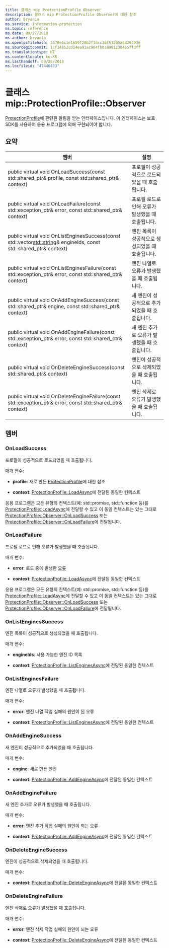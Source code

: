 ```yaml
---
title: 클래스 mip ProtectionProfile Observer
description: 클래스 mip ProtectionProfile Observer에 대한 참조
author: BryanLa
ms.service: information-protection
ms.topic: reference
ms.date: 09/27/2018
ms.author: bryanla
ms.openlocfilehash: 3678e6c1e1659f28b2f1dcc36f61295a8d29393e
ms.sourcegitcommit: 1cf14852cd14ea91ac964fb03a901238455ffdff
ms.translationtype: HT
ms.contentlocale: ko-KR
ms.lasthandoff: 09/28/2018
ms.locfileid: "47446433"
---
```

# <a name="class-mipprotectionprofileobserver"></a>클래스 mip::ProtectionProfile::Observer 
[ProtectionProfile](class_mip_protectionprofile.md)에 관련된 알림을 받는 인터페이스입니다.
이 인터페이스는 보호 SDK를 사용하여 응용 프로그램에 의해 구현되어야 합니다.
  
## <a name="summary"></a>요약
 멤버                        | 설명                                
--------------------------------|---------------------------------------------
public virtual void OnLoadSuccess(const std::shared_ptr<ProtectionProfile>& profile, const std::shared_ptr<void>& context)  |  프로필이 성공적으로 로드되었을 때 호출됩니다.
public virtual void OnLoadFailure(const std::exception_ptr& error, const std::shared_ptr<void>& context)  |  프로필 로드로 인해 오류가 발생했을 때 호출됩니다.
public virtual void OnListEnginesSuccess(const std::vector<std::string>& engineIds, const std::shared_ptr<void>& context)  |  엔진 목록이 성공적으로 생성되었을 때 호출됩니다.
public virtual void OnListEnginesFailure(const std::exception_ptr& error, const std::shared_ptr<void>& context)  |  엔진 나열로 오류가 발생했을 때 호출됩니다.
public virtual void OnAddEngineSuccess(const std::shared_ptr<ProtectionEngine>& engine, const std::shared_ptr<void>& context)  |  새 엔진이 성공적으로 추가되었을 때 호출됩니다.
public virtual void OnAddEngineFailure(const std::exception_ptr& error, const std::shared_ptr<void>& context)  |  새 엔진 추가로 오류가 발생했을 때 호출됩니다.
public virtual void OnDeleteEngineSuccess(const std::shared_ptr<void>& context)  |  엔진이 성공적으로 삭제되었을 때 호출됩니다.
public virtual void OnDeleteEngineFailure(const std::exception_ptr& error, const std::shared_ptr<void>& context)  |  엔진 삭제로 오류가 발생했을 때 호출됩니다.
  
## <a name="members"></a>멤버
  
### <a name="onloadsuccess"></a>OnLoadSuccess
프로필이 성공적으로 로드되었을 때 호출됩니다.

매개 변수:  
* **profile**: 새로 만든 [ProtectionProfile](class_mip_protectionprofile.md)에 대한 참조


* **context**: [ProtectionProfile::LoadAsync](class_mip_protectionprofile.md#addengineasync)에 전달된 동일한 컨텍스트


응용 프로그램은 모든 유형의 컨텍스트(예: std::promise, std::function 등)를 [ProtectionProfile::LoadAsync](class_mip_protectionprofile.md#addengineasync)에 전달할 수 있고 이 동일 컨텍스트는 있는 그대로 [ProtectionProfile::Observer::OnLoadSuccess](class_mip_protectionprofile_observer.md#onloadsuccess) 또는 [ProtectionProfile::Observer::OnLoadFailure](class_mip_protectionprofile_observer.md#onloadfailure)에 전달됩니다.
  
### <a name="onloadfailure"></a>OnLoadFailure
프로필 로드로 인해 오류가 발생했을 때 호출됩니다.

매개 변수:  
* **error**: 로드 중에 발생한 [오류](class_mip_error.md) 


* **context**: [ProtectionProfile::LoadAsync](class_mip_protectionprofile.md#addengineasync)에 전달된 동일한 컨텍스트


응용 프로그램은 모든 유형의 컨텍스트(예: std::promise, std::function 등)를 [ProtectionProfile::LoadAsync](class_mip_protectionprofile.md#addengineasync)에 전달할 수 있고 이 동일 컨텍스트는 있는 그대로 [ProtectionProfile::Observer::OnLoadSuccess](class_mip_protectionprofile_observer.md#onloadsuccess) 또는 [ProtectionProfile::Observer::OnLoadFailure](class_mip_protectionprofile_observer.md#onloadfailure)에 전달됩니다.
  
### <a name="onlistenginessuccess"></a>OnListEnginesSuccess
엔진 목록이 성공적으로 생성되었을 때 호출됩니다.

매개 변수:  
* **engineIds**: 사용 가능한 엔진 ID 목록 


* **context**: [ProtectionProfile::ListEnginesAsync](class_mip_protectionprofile.md#listenginesasync)에 전달된 동일한 컨텍스트


  
### <a name="onlistenginesfailure"></a>OnListEnginesFailure
엔진 나열로 오류가 발생했을 때 호출됩니다.

매개 변수:  
* **error**: 엔진 나열 작업 실패의 원인이 된 오류 


* **context**: [ProtectionProfile::ListEnginesAsync](class_mip_protectionprofile.md#listenginesasync)에 전달된 동일한 컨텍스트


  
### <a name="onaddenginesuccess"></a>OnAddEngineSuccess
새 엔진이 성공적으로 추가되었을 때 호출됩니다.

매개 변수:  
* **engine**: 새로 만든 엔진 


* **context**: [ProtectionProfile::AddEngineAsync](class_mip_protectionprofile.md#addengineasync)에 전달된 동일한 컨텍스트


  
### <a name="onaddenginefailure"></a>OnAddEngineFailure
새 엔진 추가로 오류가 발생했을 때 호출됩니다.

매개 변수:  
* **error**: 엔진 추가 작업 실패의 원인이 되는 오류 


* **context**: [ProtectionProfile::AddEngineAsync](class_mip_protectionprofile.md#addengineasync)에 전달된 동일한 컨텍스트


  
### <a name="ondeleteenginesuccess"></a>OnDeleteEngineSuccess
엔진이 성공적으로 삭제되었을 때 호출됩니다.

매개 변수:  
* **context**: [ProtectionProfile::DeleteEngineAsync](class_mip_protectionprofile.md#deleteengineasync)에 전달된 동일한 컨텍스트


  
### <a name="ondeleteenginefailure"></a>OnDeleteEngineFailure
엔진 삭제로 오류가 발생했을 때 호출됩니다.

매개 변수:  
* **error**: 엔진 삭제 작업 실패의 원인이 되는 오류 


* **context**: [ProtectionProfile::DeleteEngineAsync](class_mip_protectionprofile.md#deleteengineasync)에 전달된 동일한 컨텍스트

